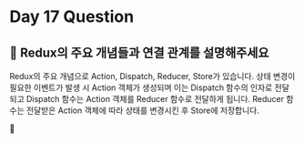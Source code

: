 # Day 17 Question



## :memo: Redux의 주요 개념들과 연결 관계를 설명해주세요

Redux의 주요 개념으로 Action, Dispatch, Reducer, Store가 있습니다. 상태 변경이 필요한 이벤트가 발생 시 Action 객체가 생성되며 이는 Dispatch 함수의 인자로 전달되고 Dispatch 함수는 Action 객체를 Reducer 함수로 전달하게 됩니다. Reducer 함수는 전달받은 Action 객체에 따라 상태를 변경시킨 후 Store에 저장합니다.

:rocket:

